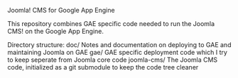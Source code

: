 Joomla! CMS for Google App Engine

This repository combines GAE specific code needed to run the Joomla CMS! on the Google App Engine.

Directory structure:
doc/	Notes and documentation on deploying to GAE and maintaining Joomla on GAE
gae/	GAE specific deployment code which I try to keep seperate from Joomla core code
joomla-cms/	The Joomla CMS code, initialized as a git submodule to keep the code tree cleaner
